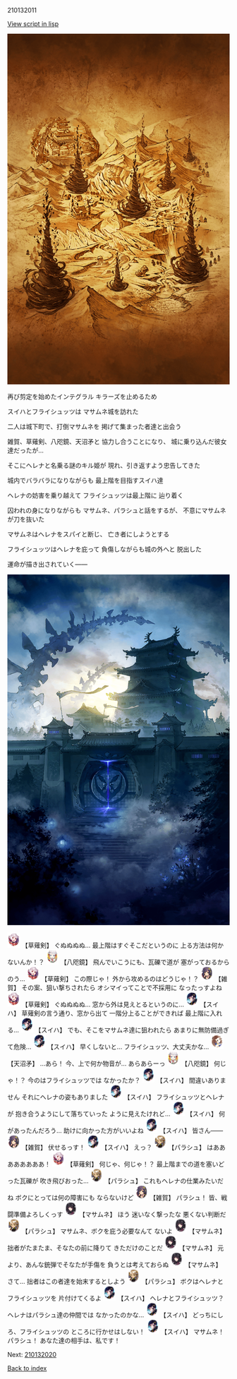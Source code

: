 210132011

[View script in lisp](../scripts/210132011.txt)

![parchment_map04.png](../images/backgrounds/parchment_map04.png)

再び剪定を始めたインテグラル
キラーズを止めるため

スイハとフライシュッツは
マサムネ城を訪れた

二人は城下町で、打倒マサムネを
掲げて集まった者達と出会う

雑賀、草薙剣、八咫鏡、天沼矛と
協力し合うことになり、
城に乗り込んだ彼女達だったが…

そこにヘレナと名乗る謎のキル姫が
現れ、引き返すよう忠告してきた

城内でバラバラになりながらも
最上階を目指すスイハ達

ヘレナの妨害を乗り越えて
フライシュッツは最上階に
辿り着く

囚われの身になりながらも
マサムネ、パラシュと話をするが、
不意にマサムネが刀を抜いた

マサムネはヘレナをスパイと断じ、
亡き者にしようとする

フライシュッツはヘレナを庇って
負傷しながらも城の外へと
脱出した

運命が描き出されていく――

![masamune_castle.png](../images/backgrounds/masamune_castle.png)

<img src="../images/units/100441.png" alt="100441.png" height="34"/>
【草薙剣】
ぐぬぬぬぬ…
最上階はすぐそこだというのに
上る方法は何かないんか！？

<img src="../images/units/500331.png" alt="500331.png" height="34"/>
【八咫鏡】
飛んでいこうにも、瓦礫で道が
塞がっておるからのう…

<img src="../images/units/100441.png" alt="100441.png" height="34"/>
【草薙剣】
この際じゃ！
外から攻めるのはどうじゃ！？

<img src="../images/units/502411.png" alt="502411.png" height="34"/>
【雑賀】
その案、狙い撃ちされたら
オシマイってことで不採用に
なったっすよね

<img src="../images/units/100441.png" alt="100441.png" height="34"/>
【草薙剣】
ぐぬぬぬぬ…
窓から外は見えとるというのに…

<img src="../images/units/5401721.png" alt="5401721.png" height="34"/>
【スイハ】
草薙剣の言う通り、窓から出て
一階分上ることができれば
最上階に入れる…

<img src="../images/units/5401721.png" alt="5401721.png" height="34"/>
【スイハ】
でも、そこをマサムネ達に狙われたら
あまりに無防備過ぎて危険…

<img src="../images/units/5401721.png" alt="5401721.png" height="34"/>
【スイハ】
早くしないと…
フライシュッツ、大丈夫かな…

<img src="../images/units/300431.png" alt="300431.png" height="34"/>
【天沼矛】
…あら！
今、上で何か物音が…
あらあらーっ

<img src="../images/units/500331.png" alt="500331.png" height="34"/>
【八咫鏡】
何じゃ！？
今のはフライシュッツでは
なかったか？

<img src="../images/units/5401721.png" alt="5401721.png" height="34"/>
【スイハ】
間違いありません
それにヘレナの姿もありました

<img src="../images/units/5401721.png" alt="5401721.png" height="34"/>
【スイハ】
フライシュッツとヘレナが
抱き合うようにして落ちていった
ように見えたけれど…

<img src="../images/units/5401721.png" alt="5401721.png" height="34"/>
【スイハ】
何があったんだろう…
助けに向かった方がいいよね

<img src="../images/units/5401721.png" alt="5401721.png" height="34"/>
【スイハ】
皆さん――

<img src="../images/units/502411.png" alt="502411.png" height="34"/>
【雑賀】
伏せるっす！

<img src="../images/units/5401721.png" alt="5401721.png" height="34"/>
【スイハ】
えっ？

<img src="../images/units/5200431.png" alt="5200431.png" height="34"/>
【パラシュ】
はああああああああ！

<img src="../images/units/100441.png" alt="100441.png" height="34"/>
【草薙剣】
何じゃ、何じゃ！？
最上階までの道を塞いどった瓦礫が
吹き飛びおった…

<img src="../images/units/5200431.png" alt="5200431.png" height="34"/>
【パラシュ】
これもヘレナの仕業みたいだね
ボクにとっては何の障害にも
ならないけど

<img src="../images/units/502411.png" alt="502411.png" height="34"/>
【雑賀】
パラシュ！
皆、戦闘準備よろしくっす

<img src="../images/units/5100131.png" alt="5100131.png" height="34"/>
【マサムネ】
ほう
迷いなく撃ったな
悪くない判断だ

<img src="../images/units/5200431.png" alt="5200431.png" height="34"/>
【パラシュ】
マサムネ、ボクを庇う必要なんて
ないよ

<img src="../images/units/5100131.png" alt="5100131.png" height="34"/>
【マサムネ】
拙者がたまたま、そなたの前に降りて
きただけのことだ

<img src="../images/units/5100131.png" alt="5100131.png" height="34"/>
【マサムネ】
元より、あんな銃弾でそなたが手傷を
負うとは考えておらぬ

<img src="../images/units/5100131.png" alt="5100131.png" height="34"/>
【マサムネ】
さて…
拙者はこの者達を始末するとしよう

<img src="../images/units/5200431.png" alt="5200431.png" height="34"/>
【パラシュ】
ボクはヘレナとフライシュッツを
片付けてくるよ

<img src="../images/units/5401721.png" alt="5401721.png" height="34"/>
【スイハ】
ヘレナとフライシュッツ？
ヘレナはパラシュ達の仲間では
なかったのかな…

<img src="../images/units/5401721.png" alt="5401721.png" height="34"/>
【スイハ】
どっちにしろ、フライシュッツの
ところに行かせはしない！

<img src="../images/units/5401721.png" alt="5401721.png" height="34"/>
【スイハ】
マサムネ！パラシュ！
あなた達の相手は、私です！

Next: [210132020](210132020.md)

[Back to index](index.md)

